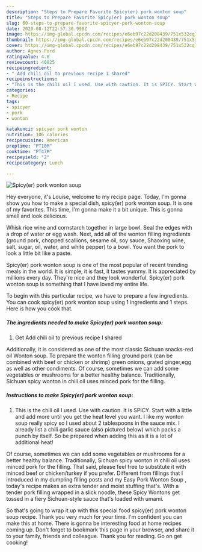 ```yaml
---
description: "Steps to Prepare Favorite Spicy(er) pork wonton soup"
title: "Steps to Prepare Favorite Spicy(er) pork wonton soup"
slug: 60-steps-to-prepare-favorite-spicyer-pork-wonton-soup
date: 2020-08-12T22:57:30.998Z
image: https://img-global.cpcdn.com/recipes/e6eb97c22d208439/751x532cq70/spicyer-pork-wonton-soup-recipe-main-photo.jpg
thumbnail: https://img-global.cpcdn.com/recipes/e6eb97c22d208439/751x532cq70/spicyer-pork-wonton-soup-recipe-main-photo.jpg
cover: https://img-global.cpcdn.com/recipes/e6eb97c22d208439/751x532cq70/spicyer-pork-wonton-soup-recipe-main-photo.jpg
author: Agnes Ford
ratingvalue: 4.8
reviewcount: 40825
recipeingredient:
- " Add chili oil to previous recipe I shared"
recipeinstructions:
- "This is the chili oil I used. Use with caution. It is SPICY. Start with a little and add more until you get the heat level you want. I like my wonton soup really spicy so I used about 2 tablespoons in the sauce mix. I already list a chili garlic sauce (also pictured below) which packs a punch by itself. So be prepared when adding this as it is a lot of additional heat!"
categories:
- Recipe
tags:
- spicyer
- pork
- wonton

katakunci: spicyer pork wonton 
nutrition: 106 calories
recipecuisine: American
preptime: "PT10M"
cooktime: "PT47M"
recipeyield: "2"
recipecategory: Lunch

---
```



![Spicy(er) pork wonton soup](https://img-global.cpcdn.com/recipes/e6eb97c22d208439/751x532cq70/spicyer-pork-wonton-soup-recipe-main-photo.jpg)

Hey everyone, it's Louise, welcome to my recipe page. Today, I'm gonna show you how to make a special dish, spicy(er) pork wonton soup. It is one of my favorites. This time, I'm gonna make it a bit unique. This is gonna smell and look delicious.

Whisk rice wine and cornstarch together in large bowl. Seal the edges with a drop of water or egg wash. Next, add all of the wonton filling ingredients (ground pork, chopped scallions, sesame oil, soy sauce, Shaoxing wine, salt, sugar, oil, water, and white pepper) to a bowl. You want the pork to look a little bit like a paste.

Spicy(er) pork wonton soup is one of the most popular of recent trending meals in the world. It is simple, it is fast, it tastes yummy. It is appreciated by millions every day. They're nice and they look wonderful. Spicy(er) pork wonton soup is something that I have loved my entire life.


To begin with this particular recipe, we have to prepare a few ingredients. You can cook spicy(er) pork wonton soup using 1 ingredients and 1 steps. Here is how you cook that.

<!--inarticleads1-->

##### The ingredients needed to make Spicy(er) pork wonton soup:

1. Get  Add chili oil to previous recipe I shared


Additionally, it is considered as one of the most classic Sichuan snacks-red oil Wonton soup. To prepare the wonton filling ground pork (can be combined with beef or chicken or shrimp) green onions, grated ginger,egg as well as other condiments. Of course, sometimes we can add some vegetables or mushrooms for a better healthy balance. Traditionally, Sichuan spicy wonton in chili oil uses minced pork for the filling. 

<!--inarticleads2-->

##### Instructions to make Spicy(er) pork wonton soup:

1. This is the chili oil I used. Use with caution. It is SPICY. Start with a little and add more until you get the heat level you want. I like my wonton soup really spicy so I used about 2 tablespoons in the sauce mix. I already list a chili garlic sauce (also pictured below) which packs a punch by itself. So be prepared when adding this as it is a lot of additional heat!


Of course, sometimes we can add some vegetables or mushrooms for a better healthy balance. Traditionally, Sichuan spicy wonton in chili oil uses minced pork for the filling. That said, please feel free to substitute it with minced beef or chicken/turkey if you prefer. Different from fillings that I introduced in my dumpling filling posts and my Easy Pork Wonton Soup , today&#39;s recipe makes an extra tender and moist stuffing that&#39;s. With a tender pork filling wrapped in a slick noodle, these Spicy Wontons get tossed in a fiery Sichuan-style sauce that&#39;s loaded with umami. 

So that's going to wrap it up with this special food spicy(er) pork wonton soup recipe. Thank you very much for your time. I'm confident you can make this at home. There is gonna be interesting food at home recipes coming up. Don't forget to bookmark this page in your browser, and share it to your family, friends and colleague. Thank you for reading. Go on get cooking!
